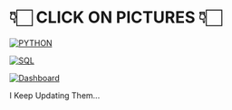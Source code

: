 # 👇🏻 CLICK ON PICTURES 👇🏻

[![PYTHON](https://github.com/user-attachments/assets/db3f9027-ede4-4d1b-b571-9056b5e5f312)](https://github.com/MinaRavi/3-Of-My-Skills/blob/main/Python/README.md)

[![SQL](https://github.com/user-attachments/assets/5f93b827-992f-4ae5-a25c-528e9d2a61b6)](https://github.com/MinaRavi/3-Of-My-Skills/blob/main/SQL/README.md)

[![Dashboard](https://github.com/user-attachments/assets/f503d4fa-087e-4792-851d-d564f44e60e0)](https://github.com/MinaRavi/3-Of-My-Skills/blob/main/Dashboard/README.md)

I Keep Updating Them...
